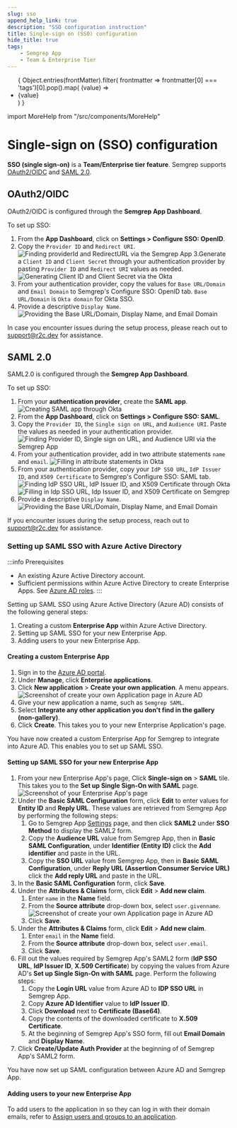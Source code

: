 ```yaml
---
slug: sso
append_help_link: true
description: "SSO configuration instruction"
title: Single-sign on (SSO) configuration
hide_title: true
tags:
    - Semgrep App
    - Team & Enterprise Tier
---
```


<ul id="tag__badge-list">
{
Object.entries(frontMatter).filter(
    frontmatter => frontmatter[0] === 'tags')[0].pop().map(
    (value) => <li class='tag__badge-item'>{value}</li> )
}
</ul>

import MoreHelp from "/src/components/MoreHelp"

#  Single-sign on (SSO) configuration

**SSO (single sign-on)** is a **Team/Enterprise tier feature**. Semgrep supports [OAuth2/OIDC](#oauth2oidc) and [SAML 2.0](#saml-20).

## OAuth2/OIDC

OAuth2/OIDC is configured through the **Semgrep App Dashboard**. 

To set up SSO:

1. From the **App Dashboard**, click on **Settings > Configure SSO: OpenID**.
2. Copy the `Provider ID` and `Redirect URI`.
![Finding providerId and RedirectURL via the Semgrep App](/img/sso-finding-providerId-and-Redirect-URL.png "Finding Provider ID and RedirectURI via the Semgrep App")
3.Generate a `Client ID` and `Client Secret` through your authentication provider by pasting `Provider ID` and `Redirect URI` values as needed.
![Generating Client ID and Client Secret via the Okta](/img/sso-clientID-clientSecret.png "Generating Client ID and Client Secret through Okta")
4. From your authentication provider, copy the values for `Base URL/Domain` and `Email Domain` to Semgrep's Configure SSO: OpenID tab. `Base URL/Domain` is `Okta domain` for Okta SSO.
5. Provide a descriptive `Display Name`.
![Providing the Base URL/Domain, Display Name, and Email Domain](/img/sso-providing-BaseURL-DisplayName-EmailDomain.png "Providing the Base URL/Domain, Display Name, and Email Domain")

In case you encounter issues during the setup process, please reach out to [support@r2c.dev](mailto:support@r2c.dev) for assistance.

## SAML 2.0

SAML2.0 is configured through the **Semgrep App Dashboard**. 

To set up SSO:

1. From your **authentication provider**, create the **SAML app**.
![Creating SAML app through Okta](/img/saml-creating-app.png "Creating SAML app through Okta")
2. From the **App Dashboard**, click on **Settings > Configure SSO: SAML**.
3. Copy the `Provider ID`, the `Single sign on URL`, and `Audience URI`. Paste the values as needed in your authentication provider.
![Finding Provider ID, Single sign on URL, and Audience URI via the Semgrep App](/img/saml-finding-providerId-SsoURL-and-AudienceURI.png "Finding Provider ID, Single sign on URL, and Audience URI via the Semgrep App")
4. From your authentication provider, add in two attribute statements `name` and `email`.
![Filling in attribute statements in Okta](/img/saml-attribute-statements.png "Filling in attribute statements through Okta")
5. From your authentication provider, copy your `IdP SSO URL`, `IdP Issuer ID`, and `X509 Certificate` to Semgrep's Configure SSO: SAML tab.
![Finding IdP SSO URL, IdP Issuer ID, and X509 Certificate through Okta](/img/saml-copy-IdPSSO-IdPID-and-X509.png "Finding IdP SSO URL, IdP Issuer ID, and X509 Certificate through Okta")
![Filling in Idp SSO URL, Idp Issuer ID, and X509 Certificate on Semgrep](/img/saml-filling-IdpSSO-IdpID-X509.png "Filling in Idp SSO URL, Idp Issuer ID, and X509 Certificate on Semgrep")
6. Provide a descriptive `Display Name`.
![Providing the Base URL/Domain, Display Name, and Email Domain](/img/sso-providing-BaseURL-DisplayName-EmailDomain.png "Providing the Base URL/Domain, Display Name, and Email Domain")

If you encounter issues during the setup process, reach out to [support@r2c.dev](mailto:support@r2c.dev) for assistance.

### Setting up SAML SSO with Azure Active Directory

<!--
Semgrep App doesn't have an integration app in Azure AD the way it does with Slack and GitHub.
So, the user has to create a custom app (integration) for SAML SSO.
We only use SOME steps in the documentation for Azure, so we'll have to make our own guide.

The following references are used:

-->

:::info Prerequisites
* An existing Azure Active Directory account.
* Sufficient permissions within Azure Active Directory to create Enterprise Apps. See [Azure AD roles](https://learn.microsoft.com/en-us/azure/active-directory/roles/permissions-reference).
:::

Setting up SAML SSO using Azure Active Directory (Azure AD) consists of the following general steps:

1. Creating a custom **Enterprise App** within Azure Active Directory.
2. Setting up SAML SSO for your new Enterprise App.
3. Adding users to your new Enterprise App.

#### Creating a custom Enterprise App

<!-- Rather than using portal.azure.com, which takes us to Azure Dashboard, sign in straight away to Azure AD -->

1. Sign in to the [Azure AD portal](https://aad.portal.azure.com/).
2. Under **Manage**, click **Enterprise applications**.
3. Click **New application** > **Create your own application**. A menu appears.
![Screenshot of create your own Application page in Azure AD](/img/azure-create-application.png#bordered)
4. Give your new application a name, such as `Semgrep SAML`.
5. Select **Integrate any other application you don't find in the gallery (non-gallery)**.
6. Click **Create**. This takes you to your new Enterprise Application's page.

You have now created a custom Enterprise App for Semgrep to integrate into Azure AD. This enables you to set up SAML SSO.

#### Setting up SAML SSO for your new Enterprise App

1. From your new Enterprise App's page, Click **Single-sign on** > **SAML** tile. This takes you to the **Set up Single Sign-On with SAML** page.
![Screenshot of your Enterprise App's page](/img/azure-select-sso.png#bordered)
2. Under the **Basic SAML Configuration** form, click **Edit** to enter values for **Entity ID** and **Reply URL**. These values are retrieved from Semgrep App by performing the following steps:
    1. Go to Semgrep App [Settings](https://semgrep.dev/orgs/-/settings/sso) page, and then click **SAML2** under **SSO Method** to display the SAML2 form.
    2. Copy the **Audience URL** value from Semgrep App, then in **Basic SAML Configuration**, under **Identifier (Entity ID)** click the **Add identifier** and paste in the URL.
    3. Copy the **SSO URL** value from Semgrep App, then in **Basic SAML Configuration**, under **Reply URL (Assertion Consumer Service URL)** click the **Add reply URL** and paste in the URL.
3. In the **Basic SAML Configuration** form, click **Save**.
4. Under the **Attributes & Claims** form, click **Edit** > **Add new claim**.
    1. Enter `name` in the **Name** field.
    2. From the **Source attribute** drop-down box, select `user.givenname`.
    ![Screenshot of create your own Application page in Azure AD](/img/azure_ad-add-claim.png#bordered)
    3. Click **Save**.
4. Under the **Attributes & Claims** form, click **Edit** > **Add new claim**.
    1. Enter `email` in the **Name** field.
    2. From the **Source attribute** drop-down box, select `user.email`.
    3. Click **Save**.
6. Fill out the values required by Semgrep App's SAML2 form (**IdP SSO URL**, **IdP Issuer ID**, **X.509 Certificate**) by copying the values from Azure AD's **Set up Single Sign-On with SAML** page. Perform the following steps:
    1. Copy the **Login URL** value from Azure AD to **IDP SSO URL** in Semgrep App. 
    2. Copy **Azure AD Identifier** value to **IdP Issuer ID**.
    3. Click **Download** next to **Certificate (Base64)**.
    4. Copy the contents of the downloaded certificate to **X.509 Certificate**. 
    7. At the beginning of Semgrep App's SSO form, fill out **Email Domain** and **Display Name**.
8. Click **Create/Update Auth Provider** at the beginning of of Semgrep App's SAML2 form.

You have now set up SAML configuration between Azure AD and Semgrep App.

#### Adding users to your new Enterprise App

To add users to the application in so they can log in with their domain emails, refer to [Assign users and groups to an application](https://learn.microsoft.com/en-us/azure/active-directory/manage-apps/assign-user-or-group-access-portal).

<MoreHelp />
